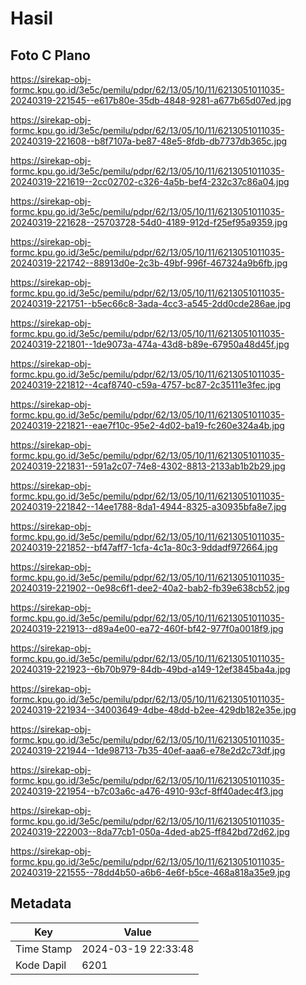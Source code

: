 # Hasil

## Foto C Plano

https://sirekap-obj-formc.kpu.go.id/3e5c/pemilu/pdpr/62/13/05/10/11/6213051011035-20240319-221545--e617b80e-35db-4848-9281-a677b65d07ed.jpg

https://sirekap-obj-formc.kpu.go.id/3e5c/pemilu/pdpr/62/13/05/10/11/6213051011035-20240319-221608--b8f7107a-be87-48e5-8fdb-db7737db365c.jpg

https://sirekap-obj-formc.kpu.go.id/3e5c/pemilu/pdpr/62/13/05/10/11/6213051011035-20240319-221619--2cc02702-c326-4a5b-bef4-232c37c86a04.jpg

https://sirekap-obj-formc.kpu.go.id/3e5c/pemilu/pdpr/62/13/05/10/11/6213051011035-20240319-221628--25703728-54d0-4189-912d-f25ef95a9359.jpg

https://sirekap-obj-formc.kpu.go.id/3e5c/pemilu/pdpr/62/13/05/10/11/6213051011035-20240319-221742--88913d0e-2c3b-49bf-996f-467324a9b6fb.jpg

https://sirekap-obj-formc.kpu.go.id/3e5c/pemilu/pdpr/62/13/05/10/11/6213051011035-20240319-221751--b5ec66c8-3ada-4cc3-a545-2dd0cde286ae.jpg

https://sirekap-obj-formc.kpu.go.id/3e5c/pemilu/pdpr/62/13/05/10/11/6213051011035-20240319-221801--1de9073a-474a-43d8-b89e-67950a48d45f.jpg

https://sirekap-obj-formc.kpu.go.id/3e5c/pemilu/pdpr/62/13/05/10/11/6213051011035-20240319-221812--4caf8740-c59a-4757-bc87-2c35111e3fec.jpg

https://sirekap-obj-formc.kpu.go.id/3e5c/pemilu/pdpr/62/13/05/10/11/6213051011035-20240319-221821--eae7f10c-95e2-4d02-ba19-fc260e324a4b.jpg

https://sirekap-obj-formc.kpu.go.id/3e5c/pemilu/pdpr/62/13/05/10/11/6213051011035-20240319-221831--591a2c07-74e8-4302-8813-2133ab1b2b29.jpg

https://sirekap-obj-formc.kpu.go.id/3e5c/pemilu/pdpr/62/13/05/10/11/6213051011035-20240319-221842--14ee1788-8da1-4944-8325-a30935bfa8e7.jpg

https://sirekap-obj-formc.kpu.go.id/3e5c/pemilu/pdpr/62/13/05/10/11/6213051011035-20240319-221852--bf47aff7-1cfa-4c1a-80c3-9ddadf972664.jpg

https://sirekap-obj-formc.kpu.go.id/3e5c/pemilu/pdpr/62/13/05/10/11/6213051011035-20240319-221902--0e98c6f1-dee2-40a2-bab2-fb39e638cb52.jpg

https://sirekap-obj-formc.kpu.go.id/3e5c/pemilu/pdpr/62/13/05/10/11/6213051011035-20240319-221913--d89a4e00-ea72-460f-bf42-977f0a0018f9.jpg

https://sirekap-obj-formc.kpu.go.id/3e5c/pemilu/pdpr/62/13/05/10/11/6213051011035-20240319-221923--6b70b979-84db-49bd-a149-12ef3845ba4a.jpg

https://sirekap-obj-formc.kpu.go.id/3e5c/pemilu/pdpr/62/13/05/10/11/6213051011035-20240319-221934--34003649-4dbe-48dd-b2ee-429db182e35e.jpg

https://sirekap-obj-formc.kpu.go.id/3e5c/pemilu/pdpr/62/13/05/10/11/6213051011035-20240319-221944--1de98713-7b35-40ef-aaa6-e78e2d2c73df.jpg

https://sirekap-obj-formc.kpu.go.id/3e5c/pemilu/pdpr/62/13/05/10/11/6213051011035-20240319-221954--b7c03a6c-a476-4910-93cf-8ff40adec4f3.jpg

https://sirekap-obj-formc.kpu.go.id/3e5c/pemilu/pdpr/62/13/05/10/11/6213051011035-20240319-222003--8da77cb1-050a-4ded-ab25-ff842bd72d62.jpg

https://sirekap-obj-formc.kpu.go.id/3e5c/pemilu/pdpr/62/13/05/10/11/6213051011035-20240319-221555--78dd4b50-a6b6-4e6f-b5ce-468a818a35e9.jpg


## Metadata

| Key        | Value               |
| ---------- | ------------------- |
| Time Stamp | 2024-03-19 22:33:48 |
| Kode Dapil | 6201                |



